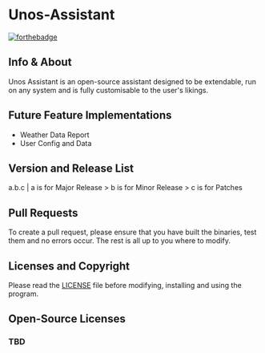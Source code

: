 # Unos-Assistant
[![forthebadge](https://forthebadge.com/images/badges/0-percent-optimized.svg)](https://forthebadge.com)

## Info & About
Unos Assistant is an open-source assistant designed to be extendable, run on any system and is fully customisable to the user's likings.

## Future Feature Implementations
- Weather Data Report
- User Config and Data

## Version and Release List
a.b.c | a is for Major Release > b is for Minor Release > c is for Patches

## Pull Requests
To create a pull request, please ensure that you have built the binaries, test them and no errors occur. The rest is all up to you where to modify.

## Licenses and Copyright
Please read the [LICENSE](https://github.com/MostlyWhat/Unos-Assistant/blob/main/LICENSE) file before modifying, installing and using the program.

## Open-Source Licenses

### TBD
